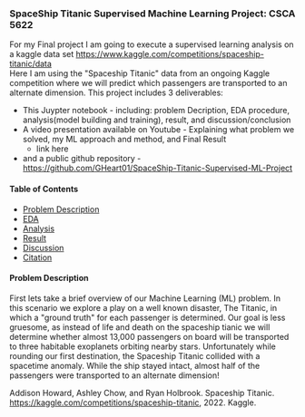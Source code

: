 ### SpaceShip Titanic Supervised Machine Learning Project: CSCA 5622 ###
For my Final project I am going to execute a supervised learning analysis on a kaggle data set https://www.kaggle.com/competitions/spaceship-titanic/data <br>
Here I am using the "Spaceship Titanic" data from an ongoing Kaggle competition where we will predict which passengers are transported to an alternate dimension.
This project includes 3 deliverables: 
* This Juypter notebook - including: problem Decription, EDA procedure, analysis(model building and training), result, and discussion/conclusion
* A video presentation available on Youtube - Explaining what problem we solved, my ML approach and method, and Final Result
    * link here
* and a public github repository - https://github.com/GHeart01/SpaceShip-Titanic-Supervised-ML-Project

#### Table of Contents

- [Problem Description](#Problem)
- [EDA](#indent)
- [Analysis](#center)
- [Result](#color)
- [Discussion](#color)
- [Citation](#Citation)
#### Problem Description
First lets take a brief overview of our Machine Learning (ML) problem. In this scenario we explore a play on a well known disaster, The Titanic, in which a "ground truth" for each passenger is determined. Our goal is less gruesome, as instead of life and death on the spaceship tianic we will determine whether almost 13,000 passengers on board will be transported to three habitable exoplanets orbiting nearby stars. Unfortunately while rounding our first destination, the Spaceship Titanic collided with a spacetime anomaly. While the ship stayed intact, almost half of the passengers were transported to an alternate dimension!  


Addison Howard, Ashley Chow, and Ryan Holbrook. Spaceship Titanic. https://kaggle.com/competitions/spaceship-titanic, 2022. Kaggle.